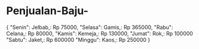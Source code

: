 # Penjualan-Baju-
{ "Senin": Jelbab,: Rp 75000, "Selasa": Gamis,: Rp 365000, "Rabu": Celana,: Rp 80000, "Kamis": Kemeja,: Rp 130000, "Jumat": Rok,: Rp 100000 "Sabtu": Jaket,: Rp 600000 "Minggu": Kaos,: Rp 250000 }
